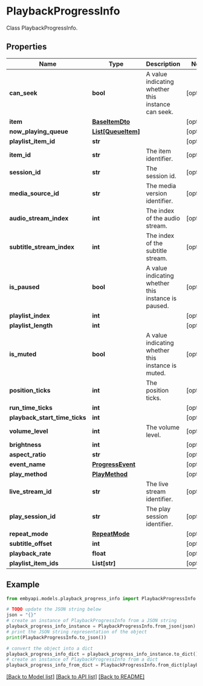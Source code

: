 # PlaybackProgressInfo

Class PlaybackProgressInfo.  

## Properties

Name | Type | Description | Notes
------------ | ------------- | ------------- | -------------
**can_seek** | **bool** | A value indicating whether this instance can seek. | [optional] 
**item** | [**BaseItemDto**](BaseItemDto.md) |  | [optional] 
**now_playing_queue** | [**List[QueueItem]**](QueueItem.md) |  | [optional] 
**playlist_item_id** | **str** |  | [optional] 
**item_id** | **str** | The item identifier. | [optional] 
**session_id** | **str** | The session id. | [optional] 
**media_source_id** | **str** | The media version identifier. | [optional] 
**audio_stream_index** | **int** | The index of the audio stream. | [optional] 
**subtitle_stream_index** | **int** | The index of the subtitle stream. | [optional] 
**is_paused** | **bool** | A value indicating whether this instance is paused. | [optional] 
**playlist_index** | **int** |  | [optional] 
**playlist_length** | **int** |  | [optional] 
**is_muted** | **bool** | A value indicating whether this instance is muted. | [optional] 
**position_ticks** | **int** | The position ticks. | [optional] 
**run_time_ticks** | **int** |  | [optional] 
**playback_start_time_ticks** | **int** |  | [optional] 
**volume_level** | **int** | The volume level. | [optional] 
**brightness** | **int** |  | [optional] 
**aspect_ratio** | **str** |  | [optional] 
**event_name** | [**ProgressEvent**](ProgressEvent.md) |  | [optional] 
**play_method** | [**PlayMethod**](PlayMethod.md) |  | [optional] 
**live_stream_id** | **str** | The live stream identifier. | [optional] 
**play_session_id** | **str** | The play session identifier. | [optional] 
**repeat_mode** | [**RepeatMode**](RepeatMode.md) |  | [optional] 
**subtitle_offset** | **int** |  | [optional] 
**playback_rate** | **float** |  | [optional] 
**playlist_item_ids** | **List[str]** |  | [optional] 

## Example

```python
from embyapi.models.playback_progress_info import PlaybackProgressInfo

# TODO update the JSON string below
json = "{}"
# create an instance of PlaybackProgressInfo from a JSON string
playback_progress_info_instance = PlaybackProgressInfo.from_json(json)
# print the JSON string representation of the object
print(PlaybackProgressInfo.to_json())

# convert the object into a dict
playback_progress_info_dict = playback_progress_info_instance.to_dict()
# create an instance of PlaybackProgressInfo from a dict
playback_progress_info_from_dict = PlaybackProgressInfo.from_dict(playback_progress_info_dict)
```
[[Back to Model list]](../README.md#documentation-for-models) [[Back to API list]](../README.md#documentation-for-api-endpoints) [[Back to README]](../README.md)


